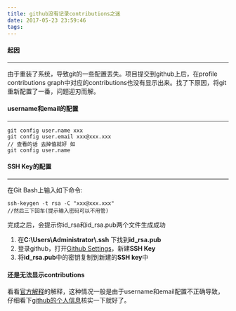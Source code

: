 ```yaml
---
title: github没有记录contributions之迷
date: 2017-05-23 23:59:46
tags:
---
```

#### 起因
---
由于重装了系统，导致git的一些配置丢失。项目提交到github上后，在profile contributions graph中对应的contributions也没有显示出来。找了下原因，将git重新配置了一番，问题迎刃而解。<!-- more -->

#### username和email的配置
---
```
git config user.name xxx
git config user.email xxx@xxx.xxx
// 查看的话 去掉值就好 如
git config user.name
```
#### SSH Key的配置
---
在Git Bash上输入如下命令:

```
ssh-keygen -t rsa -C "xxx@xxx.xxx"
//然后三下回车(提示输入密码可以不用管)
```
完成之后，会提示你id_rsa和id_rsa.pub两个文件生成成功
1. 在**C:\Users\Administrator\\.ssh** 下找到**id_rsa.pub**
2. 登录github，打开[Github Settings](https://github.com/settings/keys)，新建**SSH Key**
3. 将**id_rsa.pub**中的密钥复制到新建的**SSH key**中

#### 还是无法显示contributions

看看[官方解释](https://help.github.com/articles/why-are-my-contributions-not-showing-up-on-my-profile/)的解释，这种情况一般是由于username和email配置不正确导致，仔细看下[github的个人信息](https://github.com/settings/profile)核实一下就好了。